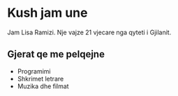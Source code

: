 # Kush jam une

Jam Lisa Ramizi. Nje vajze 21 vjecare nga qyteti i Gjilanit. 

## Gjerat qe me pelqejne 

- Programimi
- Shkrimet letrare
- Muzika dhe filmat 
